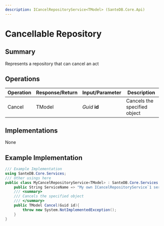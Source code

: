 ```yaml
---
description: ICancelRepositoryService<TModel> (SanteDB.Core.Api)
---
```


# Cancellable Repository

## Summary

Represents a repository that can cancel an act

## Operations

| Operation | Response/Return | Input/Parameter | Description                  |
| --------- | --------------- | --------------- | ---------------------------- |
| Cancel    | TModel          | _Guid_ **id**   | Cancels the specified object |

## Implementations

None

## Example Implementation

```csharp
/// Example Implementation
using SanteDB.Core.Services;
/// Other usings here
public class MyCancelRepositoryService<TModel> : SanteDB.Core.Services.ICancelRepositoryService<TModel> { 
    public String ServiceName => "My own ICancelRepositoryService`1 service";
    /// <summary>
    /// Cancels the specified object
    /// </summary>
    public TModel Cancel(Guid id){
        throw new System.NotImplementedException();
    }
}
```
